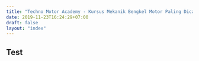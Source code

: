 ```yaml
---
title: "Techno Motor Academy - Kursus Mekanik Bengkel Motor Paling Dicari"
date: 2019-11-23T16:24:29+07:00
draft: false
layout: "index"
---
```


## Test